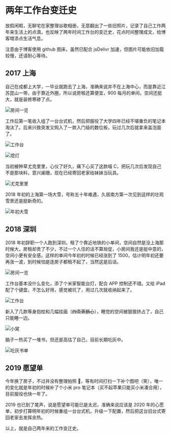 # 两年工作台变迁史

放假闲暇，无聊宅在家整理谷歌相册，无意翻出了一些旧照片，记录了自己工作两年来生活上的点滴，也反映了两年时间工作台的变迁史，花点时间整理成文，给博客增添点生活气息。

注意由于博客使用 github 图床，虽然已配合 jsDelivr 加速，但图片可能依旧加载较慢，还请耐心等待。

## 2017 上海

自己在成都上大学，一毕业就跑去了上海，准确来说并不在上海中心，而是靠近江苏昆山一带，由于靠近外圈，所以说房租还算便宜，900 每月的单间，空间还挺大，就是装修寒碜了点。

![房间一览](https://raw.githubusercontent.com/chanshiyucx/yoi/master/2019/两年工作台变迁史/sh1.jpg#full)

工作后第一笔收入组了一台台式机，然后把服役了大学四年已经不堪重负的笔记本淘汰了。后来兴致突发又购入了一款入门级的数位板，玩过几次后就拿来盖泡面了。

![工作台](https://raw.githubusercontent.com/chanshiyucx/yoi/master/2019/两年工作台变迁史/sh2.jpg#full)

![熄灯](https://raw.githubusercontent.com/chanshiyucx/yoi/master/2019/两年工作台变迁史/sh3.jpg#full)

当初被种草尤克里里，心仪了好久，痛下心买了这款喵 C，把玩几次后发现自己不是那块料，意兴阑珊，现在已经寄回老家给妹妹当玩具。

![尤克里里](https://raw.githubusercontent.com/chanshiyucx/yoi/master/2019/两年工作台变迁史/sh4.jpg#full)

2018 年初的上海第一场大雪，号称五十年难遇，久居南方第一次见到这样的壮观雪景还是挺新奇的。

![年初大雪](https://raw.githubusercontent.com/chanshiyucx/yoi/master/2019/两年工作台变迁史/sh5.jpg#full)

## 2018 深圳

2018 年初辞职一个人跑到深圳，租了个靠近地铁的小单间，空间自然是没上海那时候大，房租却贵了不少，不过一个人住的话不算局促，小房间我还是挺中意的，空间小更有安全感。这样的单间今年初的时候已经涨到了 1500，估计明年初还要再涨一波，到时候怕是连房子都租不起了，当然这是后话。

![房间一览](https://raw.githubusercontent.com/chanshiyucx/yoi/master/2019/两年工作台变迁史/sz1.jpg#full)

工作台基本没什么变化，添了个米家智能台灯，配合 APP 控制还不错。又给 iPad 配了个键盘，不怎么好用，感觉被坑了，用过几次就收纳起来了。

![工作台](https://raw.githubusercontent.com/chanshiyucx/yoi/master/2019/两年工作台变迁史/sz2.jpg#full)

新入了几款等身抱枕和几幅挂画（~~四斋蒸鹅心~~），睡觉的空间被狠狠挤占了，自己只能睡一边。

![小窝](https://raw.githubusercontent.com/chanshiyucx/yoi/master/2019/两年工作台变迁史/sz3.jpg#full)

脑子一热买了一堆书，但还是高估了自己，目前长期吃灰中。

![吃灰书单](https://raw.githubusercontent.com/chanshiyucx/yoi/master/2019/两年工作台变迁史/sz4.jpg#full)

## 2019 愿望单

今年换了房子，不过并没有整理拍照 📸，等有时间打扫一下补个图吧（笑），唯一的变化就是年初的时候补了个小米 pro 笔记本（买不起苹果只能买小米凑合用），目前服役也快一年了。

2019 也已到了尾声，说是愿望单可能已是太迟，准确来说应该是 2020 年的心愿单，初步打算明年初的时候重组一台台式机，升级一下配置，然后把这台旧台式寄回老家去发挥余热。

以上，就是自己两年来的工作变迁史。

